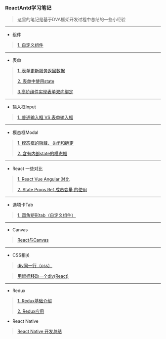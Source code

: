 ### ReactAntd学习笔记
>这里的笔记是基于DVA框架开发过程中总结的一些小经验
---

* 组件
>[1. 自定义组件](https://github.com/sheenden0722/ReactAntdNotes/tree/master/ComponentModule)
---
* 表单
>[1. 表单更新服务返回数据](https://github.com/sheenden0722/ReactAntdNotes/tree/master/Form/formUpdata)
>
>[2. 表单中使用state](https://github.com/sheenden0722/ReactAntdNotes/tree/master/Form/formUseState)
>
>[3.高阶组件实现表单双向绑定](https://github.com/sheenden0722/ReactAntdNotes/tree/master/Form/formHighLevelDataBind)
---
* 输入框Input
>[1. 普通输入框 VS 表单输入框](https://github.com/sheenden0722/ReactAntdNotes/tree/master/Input)
---
* 模态框Modal
>[1. 模态框的隐藏、关闭和确定](https://github.com/sheenden0722/ReactAntdNotes/tree/master/Modal/hideAndCloseModal)
>
>[2. 含有内部state的模态框](https://github.com/sheenden0722/ReactAntdNotes/tree/master/Modal/innerStateModal)
---
* React 一些对比
>[1. React Vue Angular 对比](https://github.com/sheenden0722/ReactAntdNotes/tree/master/ReactVueAngular)
>
>[2. State Props Ref 成员变量 的使用](https://github.com/sheenden0722/ReactAntdNotes/tree/master/StatePropsRef)
---
* 选项卡Tab
>[1. 圆角矩形tab（自定义组件）](https://github.com/sheenden0722/ReactAntdNotes/tree/master/Tabs/squareTab)

------

- Canvas

> [React与Canvas](https://github.com/sheenden0722/ReactAntdNotes/tree/master/Canvas)
---
- CSS相关

> [div同一行（css）](https://github.com/sheenden0722/ReactAntdNotes/tree/master/CSSrelate/cssLayout)

> [用鼠标移动一个div(React)](https://github.com/sheenden0722/ReactAntdNotes/tree/master/CSSrelate/moveDiv)

---

* Redux

> [1. Redux基础介绍](https://github.com/sheenden0722/ReactAntdNotes/tree/master/Redux/reduxIntro)
>
> [2. Redux应用](https://github.com/sheenden0722/ReactAntdNotes/tree/master/Redux/reduxApply)

* React Native

> [React Native 开发总结](https://github.com/sheenden0722/ReactAntdNotes/tree/master/RN)

